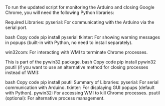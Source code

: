 To run the updated script for monitoring the Arduino and closing Google Chrome, you will need the following Python libraries:

Required Libraries:
pyserial: For communicating with the Arduino via the serial port.

bash
Copy code
pip install pyserial
tkinter: For showing warning messages in popups (built-in with Python, no need to install separately).

win32com: For interacting with WMI to terminate Chrome processes.

This is part of the pywin32 package.
bash
Copy code
pip install pywin32
psutil (if you want to use an alternative method for closing processes instead of WMI):

bash
Copy code
pip install psutil
Summary of Libraries:
pyserial: For serial communication with Arduino.
tkinter: For displaying GUI popups (default with Python).
pywin32: For accessing WMI to kill Chrome processes.
psutil (optional): For alternative process management.
